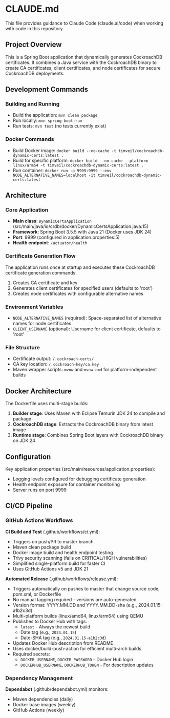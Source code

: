 # CLAUDE.md

This file provides guidance to Claude Code (claude.ai/code) when working with code in this repository.

## Project Overview

This is a Spring Boot application that dynamically generates CockroachDB certificates. It combines a Java service with the CockroachDB binary to create CA certificates, client certificates, and node certificates for secure CockroachDB deployments.

## Development Commands

### Building and Running
- Build the application: `mvn clean package`
- Run locally: `mvn spring-boot:run`
- Run tests: `mvn test` (no tests currently exist)

### Docker Commands
- Build Docker image: `docker build --no-cache -t timveil/cockroachdb-dynamic-certs:latest .`
- Build for specific platform: `docker build --no-cache --platform linux/arm64 -t timveil/cockroachdb-dynamic-certs:latest .`
- Run container: `docker run -p 9999:9999 --env NODE_ALTERNATIVE_NAMES=localhost -it timveil/cockroachdb-dynamic-certs:latest`

## Architecture

### Core Application
- **Main class**: `DynamicCertsApplication` (src/main/java/io/crdb/docker/DynamicCertsApplication.java:15)
- **Framework**: Spring Boot 3.5.5 with Java 21 (Docker uses JDK 24)
- **Port**: 9999 (configured in application.properties:5)
- **Health endpoint**: `/actuator/health`

### Certificate Generation Flow
The application runs once at startup and executes these CockroachDB certificate generation commands:
1. Creates CA certificate and key
2. Generates client certificates for specified users (defaults to 'root')
3. Creates node certificates with configurable alternative names

### Environment Variables
- `NODE_ALTERNATIVE_NAMES` (required): Space-separated list of alternative names for node certificates
- `CLIENT_USERNAME` (optional): Username for client certificate, defaults to 'root'

### File Structure
- Certificate output: `/.cockroach-certs/`
- CA key location: `/.cockroach-key/ca.key`
- Maven wrapper scripts: `mvnw` and `mvnw.cmd` for platform-independent builds

## Docker Architecture

The Dockerfile uses multi-stage builds:
1. **Builder stage**: Uses Maven with Eclipse Temurin JDK 24 to compile and package
2. **CockroachDB stage**: Extracts the CockroachDB binary from latest image
3. **Runtime stage**: Combines Spring Boot layers with CockroachDB binary on JDK 24

## Configuration

Key application properties (src/main/resources/application.properties):
- Logging levels configured for debugging certificate generation
- Health endpoint exposure for container monitoring
- Server runs on port 9999

## CI/CD Pipeline

### GitHub Actions Workflows

**CI Build and Test** (.github/workflows/ci.yml):
- Triggers on push/PR to master branch
- Maven clean package build
- Docker image build and health endpoint testing
- Trivy security scanning (fails on CRITICAL/HIGH vulnerabilities)
- Simplified single-platform build for faster CI
- Uses GitHub Actions v5 and JDK 21

**Automated Release** (.github/workflows/release.yml):
- Triggers automatically on pushes to master that change source code, pom.xml, or Dockerfile
- No manual tagging required - versions are auto-generated
- Version format: YYYY.MM.DD and YYYY.MM.DD-sha (e.g., 2024.01.15-a1b2c3d)
- Multi-platform builds (linux/amd64, linux/arm64) using QEMU
- Publishes to Docker Hub with tags:
  - `latest` - Always the newest build
  - Date tag (e.g., `2024.01.15`)
  - Date-SHA tag (e.g., `2024.01.15-a1b2c3d`)
- Updates Docker Hub description from README
- Uses docker/build-push-action for efficient multi-arch builds
- Required secrets:
  - `DOCKER_USERNAME`, `DOCKER_PASSWORD` - Docker Hub login
  - `DOCKERHUB_USERNAME`, `DOCKERHUB_TOKEN` - For description updates

### Dependency Management

**Dependabot** (.github/dependabot.yml) monitors:
- Maven dependencies (daily)
- Docker base images (weekly)
- GitHub Actions (weekly)